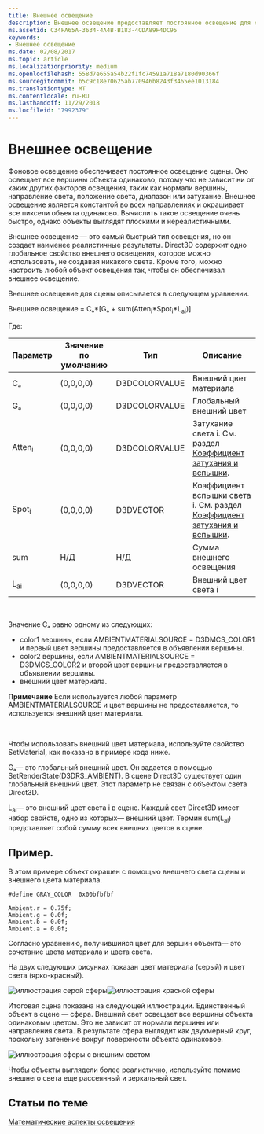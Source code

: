 ```yaml
---
title: Внешнее освещение
description: Внешнее освещение предоставляет постоянное освещение для сцены.
ms.assetid: C34FA65A-3634-4A4B-B183-4CDA89F4DC95
keywords:
- Внешнее освещение
ms.date: 02/08/2017
ms.topic: article
ms.localizationpriority: medium
ms.openlocfilehash: 558d7e655a54b22f1fc74591a718a7180d90366f
ms.sourcegitcommit: b5c9c18e70625ab770946b8243f3465ee1013184
ms.translationtype: MT
ms.contentlocale: ru-RU
ms.lasthandoff: 11/29/2018
ms.locfileid: "7992379"
---
```

# <a name="ambient-lighting"></a>Внешнее освещение


Фоновое освещение обеспечивает постоянное освещение сцены. Оно освещает все вершины объекта одинаково, потому что не зависит ни от каких других факторов освещения, таких как нормали вершины, направление света, положение света, диапазон или затухание. Внешнее освещение является константой во всех направлениях и окрашивает все пиксели объекта одинаково. Вычислить такое освещение очень быстро, однако объекты выглядят плоскими и нереалистичными.

Внешнее освещение — это самый быстрый тип освещения, но он создает наименее реалистичные результаты. Direct3D содержит одно глобальное свойство внешнего освещения, которое можно использовать, не создавая никакого света. Кроме того, можно настроить любой объект освещения так, чтобы он обеспечивал внешнее освещение.

Внешнее освещение для сцены описывается в следующем уравнении.

Внешнее освещение = Cₐ\*\[Gₐ + sum(Atten<sub>i</sub>\*Spot<sub>i</sub>\*L<sub>ai</sub>)\]

Где:

| Параметр         | Значение по умолчанию | Тип          | Описание                                                                                                       |
|-------------------|---------------|---------------|-------------------------------------------------------------------------------------------------------------------|
| Cₐ                | (0,0,0,0)     | D3DCOLORVALUE | Внешний цвет материала                                                                                            |
| Gₐ                | (0,0,0,0)     | D3DCOLORVALUE | Глобальный внешний цвет                                                                                              |
| Atten<sub>i</sub> | (0,0,0,0)     | D3DCOLORVALUE | Затухание света i. См. раздел [Коэффициент затухания и вспышки](attenuation-and-spotlight-factor.md). |
| Spot<sub>i</sub>  | (0,0,0,0)     | D3DVECTOR     | Коэффициент вспышки света i. См. раздел [Коэффициент затухания и вспышки](attenuation-and-spotlight-factor.md).  |
| sum               | Н/Д           | Н/Д           | Сумма внешнего освещения                                                                                          |
| L<sub>ai</sub>    | (0,0,0,0)     | D3DVECTOR     | Внешний цвет света i                                                                              |

 

Значение Cₐ равно одному из следующих:

-   color1 вершины, если AMBIENTMATERIALSOURCE = D3DMCS\_COLOR1 и первый цвет вершины предоставляется в объявлении вершины.
-   color2 вершины, если AMBIENTMATERIALSOURCE = D3DMCS\_COLOR2 и второй цвет вершины предоставляется в объявлении вершины.
-   внешний цвет материала.

**Примечание**  Если используется любой параметр AMBIENTMATERIALSOURCE и цвет вершины не предоставляется, то используется внешний цвет материала.

 

Чтобы использовать внешний цвет материала, используйте свойство SetMaterial, как показано в примере кода ниже.

Gₐ— это глобальный внешний цвет. Он задается с помощью SetRenderState(D3DRS\_AMBIENT). В сцене Direct3D существует один глобальный внешний цвет. Этот параметр не связан с объектом света Direct3D.

L<sub>ai</sub>— это внешний цвет света i в сцене. Каждый свет Direct3D имеет набор свойств, одно из которых— внешний цвет. Термин sum(L<sub>ai</sub>) представляет собой сумму всех внешних цветов в сцене.

## <a name="span-idexamplespanspan-idexamplespanspan-idexamplespanexample"></a><span id="Example"></span><span id="example"></span><span id="EXAMPLE"></span>Пример.


В этом примере объект окрашен с помощью внешнего света сцены и внешнего цвета материала.

```
#define GRAY_COLOR  0x00bfbfbf

Ambient.r = 0.75f;
Ambient.g = 0.0f;
Ambient.b = 0.0f;
Ambient.a = 0.0f;
```

Согласно уравнению, получившийся цвет для вершин объекта— это сочетание цвета материала и цвета света.

На двух следующих рисунках показан цвет материала (серый) и цвет света (ярко-красный).

![иллюстрация серой сферы](images/amb1.jpg)![иллюстрация красной сферы](images/lightred.jpg)

Итоговая сцена показана на следующей иллюстрации. Единственный объект в сцене — сфера. Внешний свет освещает все вершины объекта одинаковым цветом. Это не зависит от нормали вершины или направления света. В результате сфера выглядит как двухмерный круг, поскольку затенение вокруг поверхности объекта одинаковое.

![иллюстрация сферы с внешним светом](images/lighta.jpg)

Чтобы объекты выглядели более реалистично, используйте помимо внешнего света еще рассеянный и зеркальный свет.

## <a name="span-idrelated-topicsspanrelated-topics"></a><span id="related-topics"></span>Статьи по теме


[Математические аспекты освещения](mathematics-of-lighting.md)

 

 




